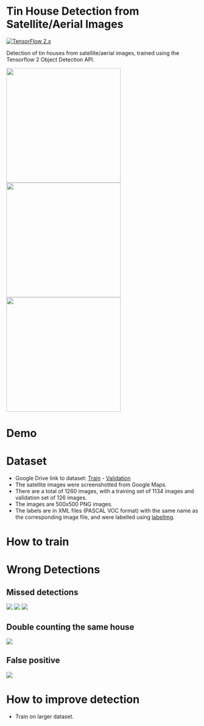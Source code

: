 # Tin House Detection from Satellite/Aerial Images

[![TensorFlow 2.x](https://img.shields.io/badge/TensorFlow-2.x-FF6F00?logo=tensorflow)](https://github.com/tensorflow/tensorflow/releases/tag/v2.1.2)

Detection of tin houses from satellite/aerial images, trained using the Tensorflow 2 Object Detection API.

<div>
  <img src="https://github.com/yasserius/satellite_image_tinhouse_detector/blob/main/images/good_1.png?raw=true" height=300>
  <img src="https://github.com/yasserius/satellite_image_tinhouse_detector/blob/main/images/good_2.png?raw=true" height=300>
  <img src="https://github.com/yasserius/satellite_image_tinhouse_detector/blob/main/images/good_3.png?raw=true" height=300>
</div>

# Demo

# Dataset

* Google Drive link to dataset: [Train](https://drive.google.com/drive/folders/1Rn8xcyczl1cUinarS99K0LysUk8zqwpW?usp=sharing) - [Validation](https://drive.google.com/drive/folders/1--iWbI43MKuK6WYbj5Q3337L3BN6NnMm?usp=sharing)
* The satellite images were screenshotted from Google Maps.
* There are a total of 1260 images, with a training set of 1134 images and validation set of 126 images.
* The images are 500x500 PNG images.
* The labels are in XML files (PASCAL VOC format) with the same name as the corresponding image file, and were labelled using [labelImg](https://github.com/tzutalin/labelImg).

# How to train



# Wrong Detections
## Missed detections
<img src="https://github.com/yasserius/satellite_image_tinhouse_detector/blob/main/images/bad_1.png?raw=true">
<img src="https://github.com/yasserius/satellite_image_tinhouse_detector/blob/main/images/bad_3.png?raw=true">
<img src="https://github.com/yasserius/satellite_image_tinhouse_detector/blob/main/images/bad_4.png?raw=true">

## Double counting the same house
<img src="https://github.com/yasserius/satellite_image_tinhouse_detector/blob/main/images/bad_2.png?raw=true">

## False positive
<img src="https://github.com/yasserius/satellite_image_tinhouse_detector/blob/main/images/bad_5.png?raw=true">

# How to improve detection
* Train on larger dataset.
